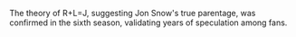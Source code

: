 The theory of R+L=J, suggesting Jon Snow's true parentage, was confirmed in the sixth season, validating years of speculation among fans.
